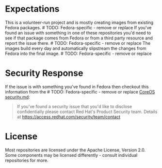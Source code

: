 # Expectations

This is a volunteer-run project and is mostly creating images from existing Fedora packages. # TODO: Fedora-specific - remove or replace
If you've found an issue with something in one of these repositories you'd need to see if that package
comes from Fedora or from a third party resource and report the issue there. # TODO: Fedora-specific - remove or replace
The images build every day and automatically slipstream the changes from Fedora into the final image. # TODO: Fedora-specific - remove or replace

# Security Response
If the issue is with something you've found in Fedora then checkout this information from the # TODO: Fedora-specific - remove or replace
[CoreOS security.md](https://github.com/coreos/.github/blob/master/SECURITY.md):
>If you've found a security issue that you'd like to disclose confidentially please contact
Red Hat's Product Security team. Details at https://access.redhat.com/security/team/contact

# License
Most repositories are licensed under the Apache License, Version 2.0. Some components may be licensed
differently - consult individual repositories for more.
